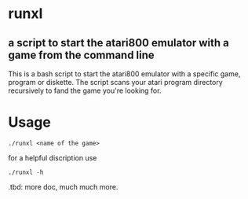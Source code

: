 # runxl
## a script to start the atari800 emulator with a game from the command line

This is a bash script to start the atari800 emulator with a specific game, program or diskette.
The script scans your atari program directory recursively to fand the game you're looking for.


# Usage

	./runxl <name of the game>

for a helpful discription use

	./runxl -h



.tbd: more doc, much much more.
